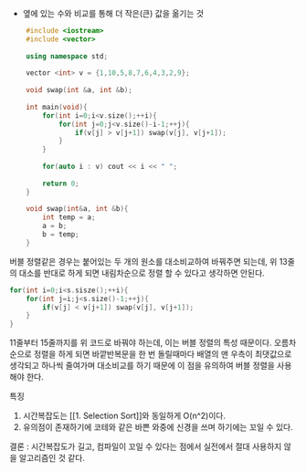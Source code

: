 - 옆에 있는 수와 비교를 통해 더 작은(큰) 값을 옮기는 것

```c++ title='오른차순 + 큰 값 옮기기'
	#include <iostream>
	#include <vector>
	
	using namespace std;
	
	vector <int> v = {1,10,5,8,7,6,4,3,2,9};
	
	void swap(int &a, int &b);
	
	int main(void){
		for(int i=0;i<v.size();++i){
			for(int j=0;j<v.size()-i-1;++j){
				if(v[j] > v[j+1]) swap(v[j], v[j+1]);
			}
		}
	
		for(auto i : v) cout << i << " ";
	
		return 0;
	}
	
	void swap(int&a, int &b){
		int temp = a;
		a = b;
		b = temp;
	}
```

버블 정렬같은 경우는 붙어있는 두 개의 원소를 대소비교하여 바꿔주면 되는데, 위 13줄의 대소를 반대로 하게 되면 내림차순으로 정렬 할 수 있다고 생각하면 안된다. 

```c++
for(int i=0;i<s.sisze();++i){
	for(int j=i;j<s.size()-1;++j){
		if(v[j] < v[j+1]) swap(v[j], v[j+1]);
	}
}
```

11줄부터 15줄까지를 위 코드로 바꿔야 하는데, 이는 버블 정렬의 특성 때문이다.
오름차순으로 정렬을 하게 되면 바깥반복문을 한 번 돌릴때마다 배열의 맨 우측이 최댓값으로 생각되고 하나씩 줄여가며 대소비교를 하기 때문에 이 점을 유의하여 버블 정렬을 사용해야 한다.

특징
1. 시간복잡도는 [[1. Selection Sort]]와 동일하게 O(n^2)이다.
2. 유의점이 존재하기에 코테와 같은 바쁜 와중에 신경을 쓰며 하기에는 꼬일 수 있다.

결론 : 시간복잡도가 길고, 컴파일이 꼬일 수 있다는 점에서 실전에서 절대 사용하지 않을 알고리즘인 것 같다.